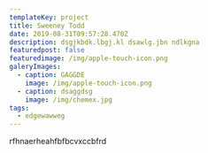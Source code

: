 ```yaml
---
templateKey: project
title: Sweeney Todd
date: 2019-08-31T09:57:28.470Z
description: dsgjkbdk.lbgj.kl dsawlg.jbn ndlkgna
featuredpost: false
featuredimage: /img/apple-touch-icon.png
galeryImages:
  - caption: GAGGDE
    image: /img/apple-touch-icon.png
  - caption: dsaggdsg
    image: /img/chemex.jpg
tags:
  - edgewawweg
---
```

rfhnaerheahfbfbcvxccbfrd
